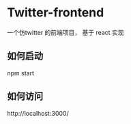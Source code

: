  # Twitter-frontend 
 一个仿twitter 的前端项目， 基于 react 实现

 ## 如何启动
 npm start 

 ## 如何访问
 http://localhost:3000/
